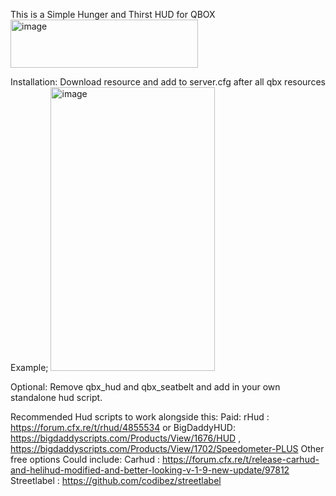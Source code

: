 This is a Simple Hunger and Thirst HUD for QBOX
<img width="300" height="77" alt="image" src="https://github.com/user-attachments/assets/acbbc62a-93a0-43a2-932d-4424f907836f" />

Installation:
Download resource and add to server.cfg after all qbx resources
Example;
<img width="263" height="454" alt="image" src="https://github.com/user-attachments/assets/a80749c8-052e-49ac-9bae-836f0faeee8b" />

Optional:
Remove qbx_hud and qbx_seatbelt and add in your own standalone hud script.


Recommended Hud scripts to work alongside this:
Paid:
rHud : https://forum.cfx.re/t/rhud/4855534
or 
BigDaddyHUD: https://bigdaddyscripts.com/Products/View/1676/HUD , https://bigdaddyscripts.com/Products/View/1702/Speedometer-PLUS
 Other free options Could include:
 Carhud : https://forum.cfx.re/t/release-carhud-and-helihud-modified-and-better-looking-v-1-9-new-update/97812
 Streetlabel : https://github.com/codibez/streetlabel
